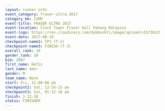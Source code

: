 ```yaml
---
layout: runner-info 
event_category: fraser-ultra-2017 
category_km: 22KM 
event-title: FRASER ULTRA 2017 
event-location: Clock Tower Fraser Hill Pahang Malaysia 
event-logo: https://res.cloudinary.com/dykbosktl/image/upload/v1573613535/Logo/logo_mfst7w.jpg 
event-date: 2017-08-19 
checkpoint-name2: CP1 (T-2) 
checkpoint-name3: FINISH (T-3) 
overall_rank: 10
gender_rank: 10
bib: 2087
first_name: Hafiz
last_name: Amir
gender: M
team_name: None
start: Fri, 11-00-00 pm
checkpoint2: Sat, 12-16-15 am
checkpoint3: Sat, 01-12-18 am
finish: 2-12-18
status: FINISHER
---
```

